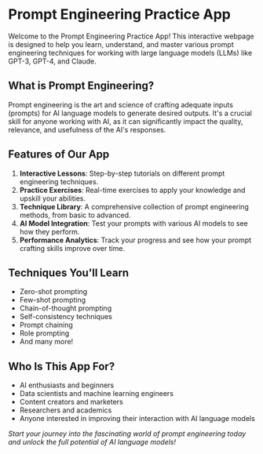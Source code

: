 # Prompt Engineering Practice App

Welcome to the Prompt Engineering Practice App! This interactive webpage is designed to help you learn, understand, and master various prompt engineering techniques for working with large language models (LLMs) like GPT-3, GPT-4, and Claude.

## What is Prompt Engineering?

Prompt engineering is the art and science of crafting adequate inputs (prompts) for AI language models to generate desired outputs. It's a crucial skill for anyone working with AI, as it can significantly impact the quality, relevance, and usefulness of the AI's responses.

## Features of Our App

1. **Interactive Lessons**: Step-by-step tutorials on different prompt engineering techniques.
2. **Practice Exercises**: Real-time exercises to apply your knowledge and upskill your abilities.
3. **Technique Library**: A comprehensive collection of prompt engineering methods, from basic to advanced.
4. **AI Model Integration**: Test your prompts with various AI models to see how they perform.
5. **Performance Analytics**: Track your progress and see how your prompt crafting skills improve over time.

## Techniques You'll Learn

- Zero-shot prompting
- Few-shot prompting
- Chain-of-thought prompting
- Self-consistency techniques
- Prompt chaining
- Role prompting
- And many more!

## Who Is This App For?

- AI enthusiasts and beginners
- Data scientists and machine learning engineers
- Content creators and marketers
- Researchers and academics
- Anyone interested in improving their interaction with AI language models

*Start your journey into the fascinating world of prompt engineering today and unlock the full potential of AI language models!*
